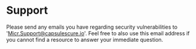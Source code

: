 # Support

Please send any emails you have regarding security vulnerabilities to 'Micr.Support@capsulescure.io'. Feel free to also use this email address if you cannot find a resource to answer your immediate question. 

